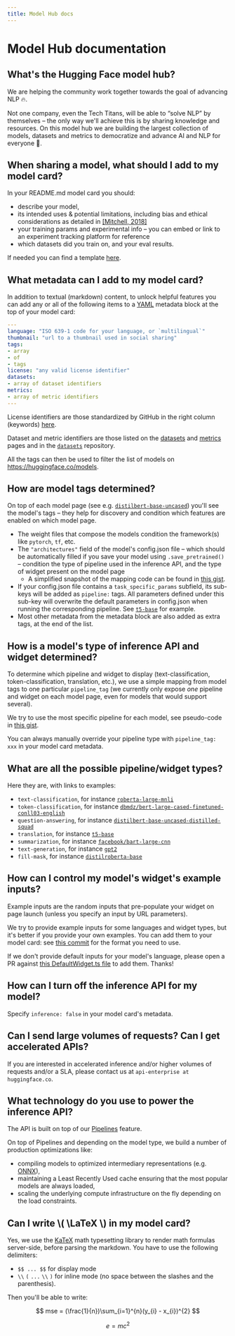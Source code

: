 ```yaml
---
title: Model Hub docs
---
```


<h1 class="no-top-margin">Model Hub documentation</h1>


## What's the Hugging Face model hub?

We are helping the community work together towards the goal of advancing NLP 🔥.

Not one company, even the Tech Titans, will be able to “solve NLP” by themselves – the only way we'll achieve this is by sharing knowledge and resources. On this model hub we are building the largest collection of models, datasets and metrics to democratize and advance AI and NLP for everyone 🚀.

## When sharing a model, what should I add to my model card?

In your README.md model card you should:
- describe your model,
- its intended uses & potential limitations, including bias and ethical considerations as detailed in [[Mitchell, 2018]](https://arxiv.org/abs/1810.03993)
- your training params and experimental info – you can embed or link to an experiment tracking platform for reference
- which datasets did you train on, and your eval results.

If needed you can find a template [here](https://github.com/huggingface/model_card).


## What metadata can I add to my model card?

In addition to textual (markdown) content, to unlock helpful features you can add any or all of the following items to a [YAML](https://en.wikipedia.org/wiki/YAML) metadata block at the top of your model card:

```yaml
---
language: "ISO 639-1 code for your language, or `multilingual`"
thumbnail: "url to a thumbnail used in social sharing"
tags:
- array
- of
- tags
license: "any valid license identifier"
datasets:
- array of dataset identifiers
metrics:
- array of metric identifiers
---
```

License identifiers are those standardized by GitHub in the right column (keywords) [here](https://help.github.com/en/github/creating-cloning-and-archiving-repositories/licensing-a-repository#searching-github-by-license-type).

Dataset and metric identifiers are those listed on the [datasets](https://huggingface.co/datasets) and [metrics](https://huggingface.co/metrics) pages and in the [`datasets`](https://github.com/huggingface/datasets) repository.

All the tags can then be used to filter the list of models on https://huggingface.co/models.


## How are model tags determined?

On top of each model page (see e.g. [`distilbert-base-uncased`](/distilbert-base-uncased)) you'll see the model's tags – they help for discovery and condition which features are enabled on which model page.

- The weight files that compose the models condition the framework(s) like `pytorch`, `tf`, etc.
- The `"architectures"` field of the model's config.json file – which should be automatically filled if you save your model using `.save_pretrained()` – condition the type of pipeline used in the inference API, and the type of widget present on the model page
	- A simplified snapshot of the mapping code can be found in [this gist](https://gist.github.com/julien-c/857ba86a6c6a895ecd90e7f7cab48046).
- If your config.json file contains a `task_specific_params` subfield, its sub-keys will be added as `pipeline:` tags. All parameters defined under this sub-key will overwrite the default parameters in config.json when running the corresponding pipeline. See [`t5-base`](https://huggingface.co/t5-base) for example.
- Most other metadata from the metadata block are also added as extra tags, at the end of the list.


## How is a model's type of inference API and widget determined?

To determine which pipeline and widget to display (text-classification, token-classification, translation, etc.), we use a simple mapping from model tags to one particular `pipeline_tag` (we currently only expose *one* pipeline and widget on each model page, even for models that would support several).

We try to use the most specific pipeline for each model, see pseudo-code in [this gist](https://gist.github.com/julien-c/857ba86a6c6a895ecd90e7f7cab48046).

You can always manually override your pipeline type with `pipeline_tag: xxx` in your model card metadata.

## What are all the possible pipeline/widget types?

Here they are, with links to examples:
- `text-classification`, for instance [`roberta-large-mnli`](/roberta-large-mnli)
- `token-classification`, for instance [`dbmdz/bert-large-cased-finetuned-conll03-english`](/dbmdz/bert-large-cased-finetuned-conll03-english)
- `question-answering`, for instance [`distilbert-base-uncased-distilled-squad`](/distilbert-base-uncased-distilled-squad)
- `translation`, for instance [`t5-base`](/t5-base)
- `summarization`, for instance [`facebook/bart-large-cnn`](/facebook/bart-large-cnn)
- `text-generation`, for instance [`gpt2`](/gpt2)
- `fill-mask`, for instance [`distilroberta-base`](/distilroberta-base)

## How can I control my model's widget's example inputs?

Example inputs are the random inputs that pre-populate your widget on page launch (unless you specify an input by URL parameters).

We try to provide example inputs for some languages and widget types, but it's better if you provide your own examples. You can add them to your model card: see [this commit](https://github.com/huggingface/transformers/commit/6a495cae0090307198131c07cd4f3f1e9b38b4e6) for the format you need to use.

If we don't provide default inputs for your model's language, please open a PR against [this DefaultWidget.ts file](https://github.com/huggingface/widgets-server/blob/master/DefaultWidget.ts) to add them. Thanks!


## How can I turn off the inference API for my model?

Specify `inference: false` in your model card's metadata.


## Can I send large volumes of requests? Can I get accelerated APIs?

If you are interested in accelerated inference and/or higher volumes of requests and/or a SLA, please contact us at `api-enterprise at huggingface.co`.


## What technology do you use to power the inference API?

The API is built on top of our [Pipelines](https://huggingface.co/transformers/main_classes/pipelines.html) feature.

On top of Pipelines and depending on the model type, we build a number of production optimizations like:
- compiling models to optimized intermediary representations (e.g. [ONNX](https://medium.com/microsoftazure/accelerate-your-nlp-pipelines-using-hugging-face-transformers-and-onnx-runtime-2443578f4333)),
- maintaining a Least Recently Used cache ensuring that the most popular models are always loaded,
- scaling the underlying compute infrastructure on the fly depending on the load constraints.


## Can I write \\( \LaTeX \\) in my model card?

Yes, we use the [KaTeX](https://katex.org/) math typesetting library to render math formulas server-side,
before parsing the markdown.
You have to use the following delimiters:
- `$$ ... $$` for display mode
- `\\` `(` `...` `\\` `)` for inline mode (no space between the slashes and the parenthesis).

Then you'll be able to write:

$$
mse = (\frac{1}{n})\sum_{i=1}^{n}(y_{i} - x_{i})^{2}
$$

$$ e=mc^2 $$


